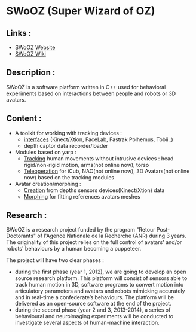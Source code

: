 SWoOZ (Super Wizard of OZ)
==========================

Links :
-------

 * [SWoOZ Website](http://swooz.free.fr/)
 * [SWoOZ Wiki](https://github.com/GuillaumeGibert/swooz/wiki)

Description :
-------------

SWoOZ is a software platform written in C++ used for behavioral experiments based on interactions between people and robots or 3D avatars.


Content :
---------
 * A toolkit for working with tracking devices :
   * [interfaces](https://github.com/GuillaumeGibert/swooz/wiki/toolkit#wiki-devices) (Kinect/Xtion, FaceLab, Fastrak Polhemus, Tobii..)
   * depth captor data recorder/loader
 * Modules based on yarp :
   * [Tracking](https://github.com/GuillaumeGibert/swooz/wiki/tracking) human movements without intrusive devices : head rigid/non-rigid motion, arms(not online now), torso
   * [Teleoperation](https://github.com/GuillaumeGibert/swooz/wiki/teleoperation) for iCub, NAO(not online now), 3D Avatars(not online now) based on the tracking modules
 * Avatar creation/morphing :
   * [Creation](https://github.com/GuillaumeGibert/swooz/wiki/avatar#wiki-creation) from depths sensors devices(Kinect/Xtion) data
   * [Morphing](https://github.com/GuillaumeGibert/swooz/wiki/avatar#wiki-morphing) for fitting references avatars meshes


Research :
----------

SWoOZ is a research project funded by the program "Retour Post-Doctorants" of l'Agence Nationale de la Recherche (ANR) during 3 years.
The originality of this project relies on the full control of avatars' and/or robots' behaviours by a human becoming a puppeteer. 

The project will have two clear phases :

 * during the first phase (year 1, 2012), we are going to develop an open source research platform. This platform will consist of sensors able to track human motion in 3D, software programs to convert motion into articulatory parameters and avatars and robots mimicking accurately and in real-time a confederate’s behaviours. The platform will be delivered as an open-source software at the end of the project.
 * during the second phase (year 2 and 3, 2013-2014), a series of behavioural and neuroimaging experiments will be conducted to investigate several aspects of human-machine interaction.




